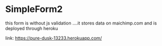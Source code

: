 # SimpleForm2
this form is without js validation ....it stores data on maichimp.com and is deployed through heroku

link: https://pure-dusk-13233.herokuapp.com/
